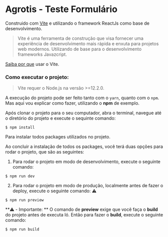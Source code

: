 # Agrotis - Teste Formulário

Construido com [Vite](https://vitejs.dev/) e utilizando o framework ReactJs como base de desenvolvimento.

> Vite é uma ferramenta de construção que visa fornecer uma experiência de desenvolvimento mais rápida e enxuta para projetos web modernos. Utilizando de base para o desenvolvimento frameworks Javazcript.

[Saiba por que](https://vitejs.dev/guide/why.html) usar o Vite.

### Como executar o projeto:

> Vite requer o Node.js na versão >=12.2.0. 

A execução do projeto pode ser feito tanto com o `yarn`, quanto com o `npm`.
Mas aqui vou explicar como fazer, utilizando o **npm** de exemplo.

Após clonar o projeto para o seu computador, abra o terminal, navegue até o diretório do projeto e execute o sequinte comando:
```
$ npm install
```
Para instalar todos packages utilizados no projeto.

Ao concluir a instalação de todos os packages, você terá duas opções para rodar o projeto, que são as seguintes:
1. Para rodar o projeto em modo de desenvolvimento, execute o seguinte comando:
```
$ npm run dev
```
2. Para rodar o projeto em modo de produção, localmente antes de fazer o deploy, execute o seguinte comando: **:warning:**
```
$ npm run preview
```
**:warning: - Importante: ** O comando de **preview** exige que você faça o **build** do projeto antes de executa ló. Então para fazer o **build**, execute o seguinte comando:
```
$ npm run build
```
